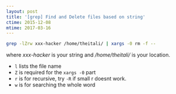 ```yaml
---
layout: post
title: '[grep] Find and Delete files based on string'
ctime: 2015-12-08
mtime: 2017-03-16
---
```


```bash
grep -lZrw xxx-hacker /home/theitali/ | xargs -0 rm -f --
```

where _xxx-hacker_ is your string and _/home/theitali/_ is your location.

- `l` lists the file name
- `Z` is required for the `xargs -0` part
- `r` is for recursive, try `-R` if small r doesnt work.
- `w` is for searching the whole word
